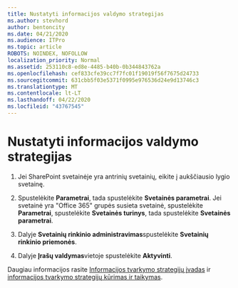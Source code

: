 ```yaml
---
title: Nustatyti informacijos valdymo strategijas
ms.author: stevhord
author: bentoncity
ms.date: 04/21/2020
ms.audience: ITPro
ms.topic: article
ROBOTS: NOINDEX, NOFOLLOW
localization_priority: Normal
ms.assetid: 253110c8-ed8e-4485-b40b-0b344843762a
ms.openlocfilehash: cef833cfe39cc7f7fc01f19019f56f7675d24733
ms.sourcegitcommit: 631cbb5f03e5371f0995e976536d24e9d13746c3
ms.translationtype: MT
ms.contentlocale: lt-LT
ms.lasthandoff: 04/22/2020
ms.locfileid: "43767545"
---
```

# <a name="set-up-information-management-policies"></a>Nustatyti informacijos valdymo strategijas

1. Jei SharePoint svetainėje yra antrinių svetainių, eikite į aukščiausio lygio svetainę.
    
2. Spustelėkite **Parametrai**, tada spustelėkite **Svetainės parametrai**. Jei svetainė yra "Office 365" grupės susieta svetainė, spustelėkite **Parametrai**, spustelėkite **Svetainės turinys**, tada spustelėkite **Svetainės parametrai**.
    
3. Dalyje **Svetainių rinkinio administravimas**spustelėkite **Svetainių rinkinio priemonės**.
    
4. Dalyje **Įrašų valdymas**vietoje spustelėkite **Aktyvinti**.
    
Daugiau informacijos rasite [Informacijos tvarkymo strategijų įvadas](https://go.microsoft.com/fwlink/?linkid=404239) ir [informacijos tvarkymo strategijų kūrimas ir taikymas](https://go.microsoft.com/fwlink/?linkid=2003916).
  

